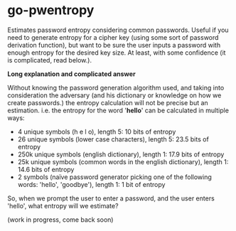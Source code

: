 # go-pwentropy
Estimates password entropy considering common passwords. Useful if you need to generate entropy for a cipher key (using
some sort of password derivation function), but want to be sure the user inputs a password with enough entropy for the
desired key size. At least, with some confidence (it is complicated, read below.).

**Long explanation and complicated answer**

Without knowing the password generation algorithm used, and taking into consideration the adversary (and his dictionary
or knowledge on how we create passwords.) the entropy calculation will not be precise but an
estimation. i.e. the entropy for the word '**hello**' can be calculated in multiple ways:

- 4 unique symbols (h e l o), length 5: 10 bits of entropy
- 26 unique symbols (lower case characters), length 5: 23.5 bits of entropy
- 250k unique symbols (english dictionary), length 1: 17.9 bits of entropy
- 25k unique symbols (common words in the english dictionary), length 1: 14.6 bits of entropy
- 2 symbols (naïve password generator picking one of the following words: 'hello', 'goodbye'), length 1: 1 bit of entropy

So, when we prompt the user to enter a password, and the user enters 'hello', what entropy will we estimate?

(work in progress, come back soon)
